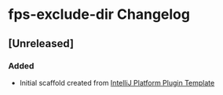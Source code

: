 <!-- Keep a Changelog guide -> https://keepachangelog.com -->

# fps-exclude-dir Changelog

## [Unreleased]
### Added
- Initial scaffold created from [IntelliJ Platform Plugin Template](https://github.com/JetBrains/intellij-platform-plugin-template)
